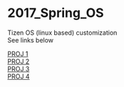 # 2017_Spring_OS

Tizen OS (linux based) customization   
See links below

[PROJ 1](https://github.com/ene5135/2017_Spring_OS/tree/proj1)  
[PROJ 2](https://github.com/ene5135/2017_Spring_OS/tree/proj2)  
[PROJ 3](https://github.com/ene5135/2017_Spring_OS/tree/proj3)  
[PROJ 4](https://github.com/ene5135/2017_Spring_OS/tree/proj4)  
